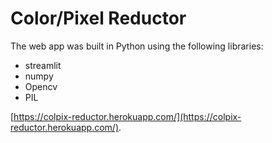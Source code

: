 # Color/Pixel Reductor
 
The web app was built in Python using the following libraries:
* streamlit
* numpy
* Opencv
* PIL  

[https://colpix-reductor.herokuapp.com/](https://colpix-reductor.herokuapp.com/).